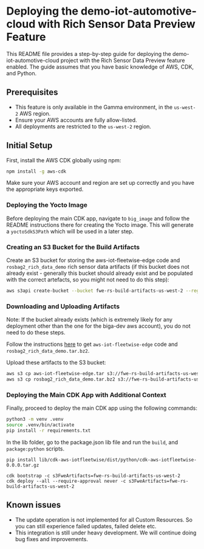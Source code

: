 # Deploying the demo-iot-automotive-cloud with Rich Sensor Data Preview Feature

This README file provides a step-by-step guide for deploying the demo-iot-automotive-cloud project with the Rich Sensor Data Preview feature enabled. The guide assumes that you have basic knowledge of AWS, CDK, and Python.

## Prerequisites

- This feature is only available in the Gamma environment, in the `us-west-2` AWS region.
- Ensure your AWS accounts are fully allow-listed.
- All deployments are restricted to the `us-west-2` region.

## Initial Setup

First, install the AWS CDK globally using npm:

```bash
npm install -g aws-cdk
```

Make sure your AWS account and region are set up correctly and you have the appropriate keys exported.


### Deploying the Yocto Image

Before deploying the main CDK app, navigate to `big_image` and follow the README instructions there for creating the Yocto image. This will generate a `yoctoSdkS3Path` which will be used in a later step.

### Creating an S3 Bucket for the Build Artifacts

Create an S3 bucket for storing the aws-iot-fleetwise-edge code and `rosbag2_rich_data_demo` rich sensor data artifacts (if this bucket does not already exist - generally this bucket should already exist and be populated with the correct artefacts, so you might not need to do this step):

```bash
aws s3api create-bucket --bucket fwe-rs-build-artifacts-us-west-2 --region us-west-2 --create-bucket-configuration LocationConstraint=us-west-2
```

### Downloading and Uploading Artifacts

Note: If the bucket already exists (which is extremely likely for any deployment other than the one for the biga-dev aws account), you do not need to do these steps. 

Follow the instructions [here](https://gitlab.aws.dev/aws-iot-automotive/IoTAutobahnVehicleAgent/-/blob/mainline/docs/vision-system-data/vision-system-data-demo.md#obtain-the-fwe-code-for-vision-system-data) to get `aws-iot-fleetwise-edge` code and `rosbag2_rich_data_demo.tar.bz2`.

Upload these artifacts to the S3 bucket:

```bash
aws s3 cp aws-iot-fleetwise-edge.tar s3://fwe-rs-build-artifacts-us-west-2
aws s3 cp rosbag2_rich_data_demo.tar.bz2 s3://fwe-rs-build-artifacts-us-west-2
```

### Deploying the Main CDK App with Additional Context

Finally, proceed to deploy the main CDK app using the following commands:

```bash
python3 -m venv .venv
source .venv/bin/activate
pip install -r requirements.txt
```
In the lib folder, go to the package.json lib file and run the `build`, and `package:python` scripts.

`pip install lib/cdk-aws-iotfleetwise/dist/python/cdk-aws-iotfleetwise-0.0.0.tar.gz`

```
cdk bootstrap -c s3FweArtifacts=fwe-rs-build-artifacts-us-west-2
cdk deploy --all --require-approval never -c s3FweArtifacts=fwe-rs-build-artifacts-us-west-2
```

## Known issues
- The update operation is not implemented for all Custom Resources. So you can still experience failed updates, failed delete etc.
- This integration is still under heavy development. We will continue doing bug fixes and improvements.
